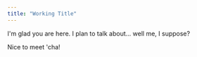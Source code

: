 ```yaml
---
title: "Working Title"
---
```


I'm glad you are here. I plan to talk about... well me, I suppose?

Nice to meet 'cha!
